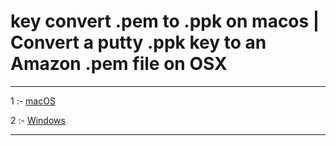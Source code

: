 # key convert .pem to .ppk on macos | Convert a putty .ppk key to an Amazon .pem file on OSX

--------------

1 :- [macOS](https://github.com/ibasloom/key/blob/main/macOS.md)

2 :- [Windows](https://github.com/ibasloom/key/blob/main/Windows.md)

--------------
